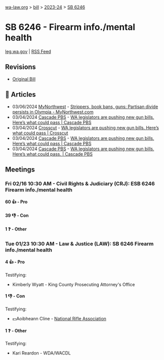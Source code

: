 [wa-law.org](/) > [bill](/bill/) > [2023-24](/bill/2023-24/) > [SB 6246](/bill/2023-24/sb/6246/)

# SB 6246 - Firearm info./mental health
[leg.wa.gov](https://app.leg.wa.gov/billsummary?BillNumber=6246&Year=2023&Initiative=false) | [RSS Feed](./rss.xml)

## Revisions
* [Original Bill](1/)

## 📰 Articles
* 03/06/2024 [MyNorthwest](/org/mynorthwest/) - [Strippers, book bans, guns: Partisan divide persists in Olympia - MyNorthwest.com](https://mynorthwest.com/3953688/strippers-book-bans-guns-examples-of-partisan-divide-persist-in-olympia/#:~:text=ESB%206246)
* 03/04/2024 [Cascade PBS](/org/cascade_pbs/) - [WA legislators are pushing new gun bills. Here’s what could pass | Cascade PBS](https://www.cascadepbs.org/politics/2024/03/wa-legislators-are-pushing-new-gun-bills-heres-what-could-pass-67f8a392b26c503b983e1553/#:~:text=Senate%20Bill%206246)
* 03/04/2024 [Crosscut](/org/crosscut/) - [WA legislators are pushing new gun bills. Here’s what could pass | Crosscut](https://crosscut.com/politics/2024/03/wa-legislators-are-pushing-new-gun-bills-heres-what-could-pass#:~:text=Senate%20Bill%206246)
* 03/04/2024 [Cascade PBS](/org/cascade_pbs/) - [WA legislators are pushing new gun bills. Here’s what could pass | Cascade PBS](https://www.cascadepbs.org/politics/2024/03/wa-legislators-are-pushing-new-gun-bills-heres-what-could-pass#:~:text=Senate%20Bill%206246)
* 03/04/2024 [Cascade PBS](/org/cascade_pbs/) - [WA legislators are pushing new gun bills. Here’s what could pass. | Cascade PBS](https://www.cascadepbs.org/politics/2024/03/wa-legislators-are-pushing-new-gun-bills-heres-what-could-pass/#:~:text=Senate%20Bill%206246)

## Meetings
### Fri 02/16 10:30 AM - Civil Rights & Judiciary (CRJ): ESB 6246 Firearm info./mental health
#### 60 👍 - Pro

#### 39 👎 - Con

#### 1 ❓ - Other

### Tue 01/23 10:30 AM - Law & Justice (LAW): SB 6246 Firearm info./mental health
#### 4 👍 - Pro
Testifying:
* Kimberly Wyatt - King County Prosecuting Attorney's Office

#### 1 👎 - Con
Testifying:
* 💵Aoibheann Cline - [National Rifle Association](/org/national_rifle_association_of_america/)

#### 1 ❓ - Other
Testifying:
* Kari Reardon - WDA/WACDL
